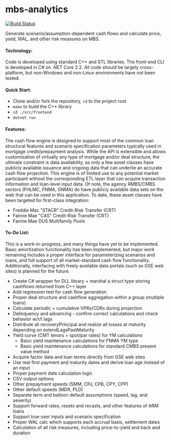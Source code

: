 # mbs-analytics
[![Build Status](https://travis-ci.com/gandhis1/mbs-analytics.svg?branch=master)](https://travis-ci.com/gandhis1/mbs-analytics)

Generate scenario/assumption-dependent cash flows and calculate price, yield, WAL, and other risk measures on MBS.

#### Technology:

Code is developed using standard C++ and STL libraries. The front-end CLI is developed in C# on .NET Core 2.2. All code should be largely cross-platform, but non-Windows and non-Linux environments have not been tested.

#### Quick Start:

- Clone and/or fork the repository, `cd` to the project root
- `make` to build the C++ library
- `cd ./src/frontend`
- `dotnet run`

#### Features:

The cash flow engine is designed to support most of the common loan structural features and scenario specification parameters typically used in mortgage credit/prepayment analysis. While the API is extensible and allows customization of virtually any type of mortgage and/or deal structure, the ultimate constraint is data availability, as only a few asset classes have publicly available issuance and ongoing data that can underlie an accurate cash flow projection. This engine is of limited use to any potential market participant without the corresponding ETL layer that can acquire transaction information and loan-level input data. Of note, the agency RMBS/CMBS sectors (FHLMC, FNMA, GNMA) do have publicly available data sets on the web that can be used in this application. To date, these asset classes have been targeted for first-class integration:

- Freddie Mac "STACR" Credit-Risk Transfer (CRT)
- Fannie Mae "CAS" Credit-Risk Transfer (CRT)
- Fannie Mae DUS Multifamily Pools

#### To-Do List:

This is a work-in-progress, and many things have yet to be implemented. Basic amortization functionality has been implemented, but major work remaining includes a proper interface for parameterizing scenarios and loans, and full support of all market-standard cash flow functionality. Additionally, interfacing with freely available data portals (such as GSE web sites) is planned for the future.


- Create C# wrapper for DLL library + marshal a struct type storing cashflows returned from C++ layer
- Add regression test for cash flow generation
- Proper deal structure and cashflow aggregation within a group (multiple loans)
- Calculate periodic + cumulative VPRs/CDRs during projection
- Delinquency and advancing - confirm correct calculations and check behavior w/r/t lags
- Distribute all recoveryPrincipal and realize all losses at maturity depending on extendLagsPastMaturity
- Yield curve (CMT tenors + spot/par rates) for YM calculations
  - Basic yield maintenance calculations for FNMA YM type
  - Basic yield maintenance calculations for standard CMBS present value method
- Acquire factor data and loan terms directly from GSE web sites
- Use real first payment and maturity dates and derive loan age instead of an input
- Proper payment date calculation logic
- CSV output options
- Other prepayment speeds (SMM, CPJ, CPB, CPY, CPP)
- Other default speeds (MDR, PLD)
- Separate term and balloon default assumptions (speed, lag, and severity)
- Support forward rates, resets and recasts, and other features of ARM loans
- Support true user inputs and scenario specification
- Proper WAL calc which supports each accrual basis, settlement dates
- Calculation of all risk measures, including price-to-yield and back and duration
